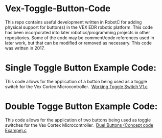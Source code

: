 # Vex-Toggle-Button-Code
This repo contains useful development written in RobotC for adding physical support for button(s) in the VEX EDR robotic platform. This code has been incorporated into later robotics/programming projects in other repositories. Some of the code may be comment/code references used in later work, but that can be modified or removed as necessary. This code was written in 2017.

# Single Toggle Button Example Code:
This code allows for the application of a button being used as a toggle switch for the Vex Cortex Microcontroller. 
[Working Toggle Switch V1.c](https://github.com/Austin-Daigle/Vex-Toggle-Button-Code/blob/main/Working%20Toggle%20Switch%20V1.c)

# Double Togge Button Example Code:
This code allows for the application of two buttons being used as toggle switches for the Vex Cortex Microcontroller. 
[Duel Buttons (Concept code Exampe).c](https://github.com/Austin-Daigle/Vex-Toggle-Button-Code/blob/main/Duel%20Buttons%20(Concept%20code%20Exampe).c)
